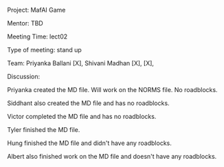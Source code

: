 Project: MafAI Game

Mentor: TBD

Meeting Time: lect02

Type of meeting: stand up

Team: Priyanka Ballani [X], Shivani Madhan [X], [X], 

Discussion:

Priyanka created the MD file. Will work on the NORMS file. No roadblocks.

Siddhant also created the MD file and has no roadblocks.

Victor completed the MD file and has no roadblocks.

Tyler finished the MD file.

Hung finished the MD file and didn't have any roadblocks.

Albert also finished work on the MD file and doesn't have any roadblocks.
